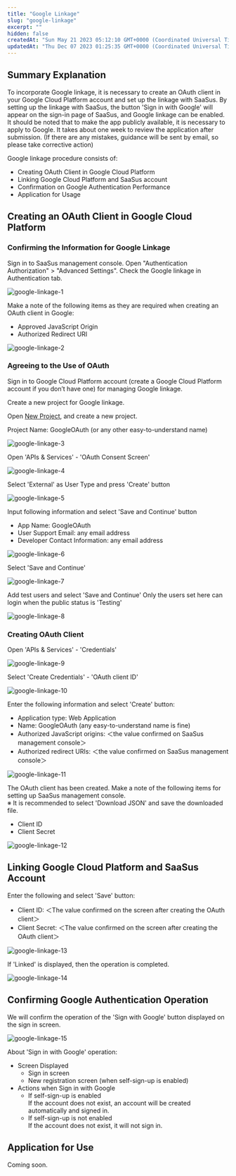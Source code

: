 ```yaml
---
title: "Google Linkage"
slug: "google-linkage"
excerpt: ""
hidden: false
createdAt: "Sun May 21 2023 05:12:10 GMT+0000 (Coordinated Universal Time)"
updatedAt: "Thu Dec 07 2023 01:25:35 GMT+0000 (Coordinated Universal Time)"
---
```

## Summary Explanation

To incorporate Google linkage, it is necessary to create an OAuth client in your Google Cloud Platform account and set up the linkage with SaaSus. By setting up the linkage with SaaSus, the button 'Sign in with Google' will appear on the sign-in page of SaaSus, and Google linkage can be enabled. It should be noted that to make the app publicly available, it is necessary to apply to Google. It takes about one week to review the application after submission. (If there are any mistakes, guidance will be sent by email, so please take corrective action)

Google linkage procedure consists of:

- Creating OAuth Client in Google Cloud Platform
- Linking Google Cloud Platform and SaaSus account
- Confirmation on Google Authentication Performance
- Application for Usage

## Creating an OAuth Client in Google Cloud Platform

### Confirming the Information for Google Linkage

Sign in to SaaSus management console. Open "Authentication Authorization" > "Advanced Settings". Check the Google linkage in Authentication tab.


![google-linkage-1](/img/saas-development-console/google-linkage-1.png)

Make a note of the following items as they are required when creating an OAuth client in Google:

- Approved JavaScript Origin
- Authorized Redirect URI

![google-linkage-2](/img/saas-development-console/google-linkage-2.png)

### Agreeing to the Use of OAuth

Sign in to Google Cloud Platform account (create a Google Cloud Platform account if you don’t have one) for managing Google linkage.

Create a new project for Google linkage.

Open <a href="https://console.cloud.google.com/projectcreate?previousPage=%2Fprojectselector2%2Fhome%2Fdashboard%3Fhl%3Dja%26organizationId%3D0%26supportedpurview%3Dproject&organizationId=0&hl=ja&supportedpurview=project" target="_blank">New Project</a>, and create a new project.

Project Name: GoogleOAuth (or any other easy-to-understand name)

![google-linkage-3](/img/saas-development-console/google-linkage-3.png)

Open 'APIs & Services' - 'OAuth Consent Screen'

![google-linkage-4](/img/saas-development-console/google-linkage-4.png)

Select 'External' as User Type and press 'Create' button

![google-linkage-5](/img/saas-development-console/google-linkage-5.png)


Input following information and select 'Save and Continue' button

- App Name: GoogleOAuth
- User Support Email: any email address
- Developer Contact Information: any email address

![google-linkage-6](/img/saas-development-console/google-linkage-6.png)


Select 'Save and Continue'

![google-linkage-7](/img/saas-development-console/google-linkage-7.png)


Add test users and select 'Save and Continue'
Only the users set here can login when the public status is 'Testing'

![google-linkage-8](/img/saas-development-console/google-linkage-8.png)


### Creating OAuth Client

Open 'APIs & Services' - 'Credentials'

![google-linkage-9](/img/saas-development-console/google-linkage-9.png)


Select 'Create Credentials' - 'OAuth client ID'

![google-linkage-10](/img/saas-development-console/google-linkage-10.png)


Enter the following information and select 'Create' button:

- Application type: Web Application
- Name: GoogleOAuth (any easy-to-understand name is fine)
- Authorized JavaScript origins: ＜the value confirmed on SaaSus management console＞
- Authorized redirect URIs: ＜the value confirmed on SaaSus management console＞

![google-linkage-11](/img/saas-development-console/google-linkage-11.png)


The OAuth client has been created.
Make a note of the following items for setting up SaaSus management console.  
※ It is recommended to select 'Download JSON' and save the downloaded file.

- Client ID
- Client Secret

![google-linkage-12](/img/saas-development-console/google-linkage-12.png)


## Linking Google Cloud Platform and SaaSus Account

Enter the following and select 'Save' button:

- Client ID: ＜The value confirmed on the screen after creating the OAuth client＞
- Client Secret: ＜The value confirmed on the screen after creating the OAuth client＞

![google-linkage-13](/img/saas-development-console/google-linkage-13.png)


If 'Linked' is displayed, then the operation is completed.

![google-linkage-14](/img/saas-development-console/google-linkage-14.png)


## Confirming Google Authentication Operation

We will confirm the operation of the 'Sign with Google' button displayed on the sign in screen.

![google-linkage-15](/img/saas-development-console/google-linkage-15.png)


About 'Sign in with Google' operation:

- Screen Displayed
  - Sign in screen
  - New registration screen (when self-sign-up is enabled)
- Actions when Sign in with Google
  - If self-sign-up is enabled  
    If the account does not exist, an account will be created automatically and signed in.
  - If self-sign-up is not enabled  
    If the account does not exist, it will not sign in.

## Application for Use

Coming soon.

